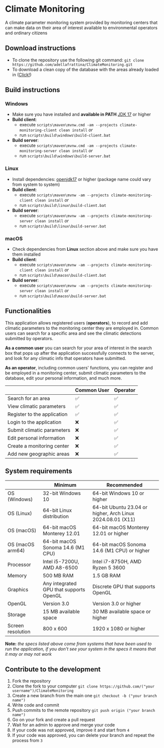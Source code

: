 # Climate Monitoring
A climate parameter monitoring system provided by monitoring centers that can make data on their area of interest available to environmental operators and ordinary citizens

## Download instructions
- To clone the repository use the following git command: `git clone https://github.com/adellafrattina/ClimateMonitoring.git`
- To download a clean copy of the database with the areas already loaded in ([Click!](https://files.catbox.moe/5sv68u.zip))

## Build instructions
### Windows
- Make sure you have installed and  **available in PATH** [JDK 17](https://www.oracle.com/java/technologies/downloads/#java17) or higher
- **Build client**:
	* execute `scripts\maven\mvnw.cmd -am --projects climate-monitoring-client clean install`
	_or_
	* run `scripts\build\windows\build-client.bat`
- **Build server**:
	* execute `scripts\maven\mvnw.cmd -am --projects climate-monitoring-server clean install`
	_or_
	* run `scripts\build\windows\build-server.bat`
### Linux
- Install dependencies: [openjdk17](https://openjdk.org/install/) or higher (package name could vary from system to system)
- **Build client**:
	* execute `scripts\maven\mvnw -am --projects climate-monitoring-client clean install`
	_or_
	* run `scripts\build\linux\build-client.bat`
- **Build server**:
	* execute `scripts\maven\mvnw -am --projects climate-monitoring-server clean install`
	_or_
	* run `scripts\build\linux\build-server.bat`
### macOS
- Check dependencies from **Linux** section above and make sure you have them installed
- **Build client**:
	* execute `scripts\maven\mvnw -am --projects climate-monitoring-client clean install`
	_or_
	* run `scripts\build\macos\build-client.bat`
- **Build server**:
	* execute `scripts\maven\mvnw -am --projects climate-monitoring-server clean install`
	_or_
	* run `scripts\build\macos\build-server.bat`

## Functionalities
This application allows registered users (**operators**), to record and add climatic parameters to the monitoring center they are employed in.
Common users can search for a specific area and see the climatic detections submitted by operators.

**As a common user** you can search for your area of interest in the search box that pops up after the application successfully connects to the server, and look for any climatic info that operators have submitted.

**As an operator**, including common users' functions, you can register and be employed in a monitoring center, submit climatic parameters to the database, edit your personal information, and much more.

|                |Common User                          |Operator              |
|----------------|-------------------------------|-----------------------------|
|Search for an area|✅            | ✅       |
|View climatic parameters          |✅            |✅            |
|Register to the application          |✅|✅
|Login to the application          |❌|✅
|Submit climatic parameters          |❌|✅
|Edit personal information          |❌|✅
|Create a monitoring center          |❌|✅
|Add new geographic areas          |❌|✅

## System requirements
|                |Minimum                          |Recommended              |
|----------------|-------------------------------|-----------------------------|
|OS (Windows)|32-bit Windows 10            | 64-bit Windows 10 or higher       |
|OS (Linux)          |64-bit Linux distribution            |64-bit Ubuntu 23.04 or higher, Arch Linux 2024.08.01 (X11)            |
|OS (macOS)          |64-bit macOS Monterey 12.01|64-bit macOS Monterey 12.01 or higher
|OS (macOS arm64)          |64-bit macOS Sonoma 14.6 (M1 CPU)|64-bit macOS Sonoma 14.6 (M1 CPU) or higher
|Processor          |Intel i5-7200U, AMD A8-6500|Intel i7-8750H, AMD Ryzen 5 3600
|Memory          |500 MB RAM|1.5 GB RAM
|Graphics          |Any integrated GPU that supports OpenGL|Discrete GPU that supports OpenGL
|OpenGL          |Version 3.0|Version 3.0 or higher
|Storage          |15 MB available space|30 MB available space or higher
|Screen resolution          |800 x 600|1920 x 1080 or higher

**Note:** _the specs listed above come from systems that have been used to run the application, if you don't see your system in the specs it means that it may or may not work_

## Contribute to the development

1. Fork the repository
2. Clone the fork to your computer `git clone https://github.com/("your username")/ClimateMonitoring`
3. Create a new branch from the main one `git checkout -b ("your branch name")`
4. Write code and commit
5. Push commits to the remote repository `git push origin ("your branch name")`
6. Go on your fork and create a pull request
7. Wait for an admin to approve and merge your code
8. If your code was not approved, improve it and start from `4`
9. If your code was approved, you can delete your branch and repeat the process from `3`
